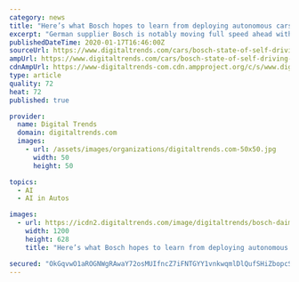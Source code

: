 ```yaml
---
category: news
title: "Here’s what Bosch hopes to learn from deploying autonomous cars in San Jose"
excerpt: "German supplier Bosch is notably moving full speed ahead with its quest to make driverless cars a reality. Kay Stepper, Bosch’s senior vice president of automated driving, sat down with Digital Trends to talk about the state of autonomous driving in 2020, and what’s next for the artificial intelligence technology that powers the prototypes ..."
publishedDateTime: 2020-01-17T16:46:00Z
sourceUrl: https://www.digitaltrends.com/cars/bosch-state-of-self-driving-cars-2020/
ampUrl: https://www.digitaltrends.com/cars/bosch-state-of-self-driving-cars-2020/?amp
cdnAmpUrl: https://www-digitaltrends-com.cdn.ampproject.org/c/s/www.digitaltrends.com/cars/bosch-state-of-self-driving-cars-2020/?amp
type: article
quality: 72
heat: 72
published: true

provider:
  name: Digital Trends
  domain: digitaltrends.com
  images:
    - url: /assets/images/organizations/digitaltrends.com-50x50.jpg
      width: 50
      height: 50

topics:
  - AI
  - AI in Autos

images:
  - url: https://icdn2.digitaltrends.com/image/digitaltrends/bosch-daimler-autonomous-s-class-1-2-1200x630-c-ar1.91.jpg
    width: 1200
    height: 628
    title: "Here’s what Bosch hopes to learn from deploying autonomous cars in San Jose"

secured: "OkGqvwO1aROGNWgRAwaY72osMUIfncZ7iFNTGYY1vnkwqmlDlQufSHiZbopcSVvf14RabUqFpFguRRJqzvmc300K99kwLkfYnCkQOB1yx/SzcKt3d5m4Mb6SHtp2AWvZC79LgqNToxpI9u3dgrExQjID/K6a4vYMb19U0bhDXKBmCwUo0FZ+e4JZSQsh4+n0BuKZxW0WP8FQ7vs4wg9HG8VqB/eNzwtQafqAe/nSS88sCx7hAjxICoCVlvphf0fi0HD99HcbpvLo0voP4sqn2ZLUsCDwtGZ5MtUCkfRsZlY=;djDSMwfsTUeb/q0aJ4A3Tg=="
---
```


